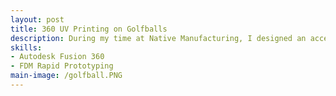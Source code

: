 ```yaml
---
layout: post
title: 360 UV Printing on Golfballs
description: During my time at Native Manufacturing, I designed an accessory for our rotary rack device that would allow for printing a full 360 around a golf ball. Until now, the primary method of printing onto goldballfs using a UV printer was by setting them in a jig that would print on the nearest face, about a dime size in area. However, with this device, users can print a full 360 around a golf ball with the width of a quarter coin. The largest challenge in this design was getting the print to come out clean. Which required using a specific pulley size that was developed by integrating over the curve of the golf ball to approximate it as a cylinder and then using this dimension as the driving pulley. This method would likely not work for larger diameter objects, but for a golf ball, it helped improve the print quality.
skills: 
- Autodesk Fusion 360
- FDM Rapid Prototyping
main-image: /golfball.PNG 
---
```


